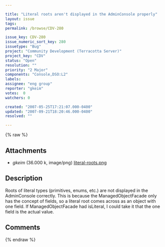 ```yaml
---

title: "Literal roots aren't displayed in the AdminConsole properly"
layout: issue
tags: 
permalink: /browse/CDV-280

issue_key: CDV-280
issue_numeric_sort_key: 280
issuetype: "Bug"
project: "Community Development (Terracotta Server)"
project_key: "CDV"
status: "Open"
resolution: ""
priority: "2 Major"
components: "Console,DSO:L2"
labels: 
assignee: "eng group"
reporter: "gkeim"
votes:  0
watchers: 0

created: "2007-05-25T17:21:07.000-0400"
updated: "2007-09-21T18:20:46.000-0400"
resolved: ""

---
```




{% raw %}


## Attachments

* <em>gkeim</em> (36.000 k, image/png) [literal-roots.png](/attachments/CDV/CDV-280/literal-roots.png)




## Description

<div markdown="1" class="description">

Roots of literal types (primitives, enums, etc.) are not displayed in the AdminConsole correctly. This is because the ManagedObjectFacade only has the concept of fields, so a literal root comes across as an object with one field. If ManagedObjectFacade had isLiteral, I could take it that the one field is the actual value.


</div>

## Comments



{% endraw %}
